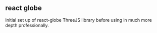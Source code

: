 ## react globe

Initial set up of react-globe ThreeJS library before using in much more depth professionally. 
